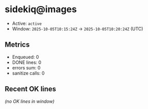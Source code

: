 # sidekiq@images

- Active: `active`
- Window: `2025-10-05T10:15:24Z` → `2025-10-05T10:20:24Z` (UTC)

## Metrics
- Enqueued: 0
- DONE lines: 0
- errors sum: 0
- sanitize calls: 0

## Recent OK lines
_(no OK lines in window)_
